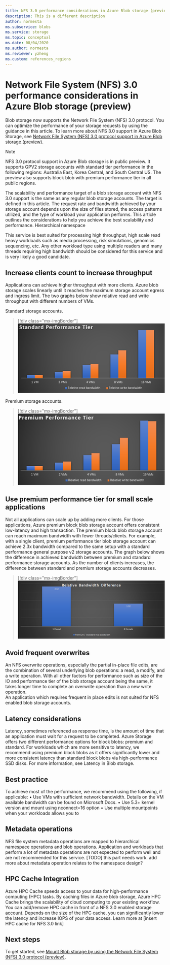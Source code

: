 ```yaml
---
title: NFS 3.0 performance considerations in Azure Blob storage (preview) | Microsoft Docs
description: This is a different description
author: normesta
ms.subservice: blobs
ms.service: storage
ms.topic: conceptual
ms.date: 08/04/2020
ms.author: normesta
ms.reviewer: yzheng
ms.custom: references_regions
---
```


# Network File System (NFS) 3.0 performance considerations in Azure Blob storage (preview)

Blob storage now supports the Network File System (NFS) 3.0 protocol. You can optimize the performance of your storage requests by using the guidance in this article. To learn more about NFS 3.0 support in Azure Blob Storage, see [Network File System (NFS) 3.0 protocol support in Azure Blob storage (preview)](network-file-system-protocol-support.md).

> [!NOTE]
> NFS 3.0 protocol support in Azure Blob storage is in public preview. It supports GPV2 storage accounts with standard tier performance in the following regions: Australia East, Korea Central, and South Central US. The preview also supports block blob with premium performance tier in all public regions.

The scalability and performance target of a blob storage account with NFS 3.0 support is the same as any regular blob storage accounts. The target is defined in this article. The request rate and bandwidth achieved by your storage account depends upon the size of files stored, the access patterns utilized, and the type of workload your application performs. This article outlines the considerations to help you achieve the best scalability and performance.
Hierarchical namespace 

This service is best suited for processing high throughput, high scale read heavy workloads such as media processing, risk simulations, genomics sequencing, etc. Any other workload type using multiple readers and many threads requiring high bandwidth should be considered for this service and is very likely a good candidate. 

## Increase clients count to increase throughput 

Applications can achieve higher throughput with more clients. Azure blob storage scales linearly until it reaches the maximum storage account egress and ingress limit. The two graphs below show relative read and write throughput with different numbers of VMs.

Standard storage accounts.

> [!div class="mx-imgBorder"]
> ![Standard performance](./media/network-file-system-protocol-support-performance/standard-performance-tier.png)

Premium storage accounts.

> [!div class="mx-imgBorder"]
> ![Standard performance](./media/network-file-system-protocol-support-performance/premium-performance-tier.png)

## Use premium performance tier for small scale applications

Not all applications can scale up by adding more clients. For those applications, Azure premium block blob storage account offers consistent low-latency and high transaction. The premium block blob storage account can reach maximum bandwidth with fewer threads/clients. For example, with a single client, premium performance tier blob storage account can achieve 2.3x bandwidth compared to the same setup with a standard performance general purpose v2 storage accounts. 
The graph below shows the difference in achieved bandwidth between premium and standard performance storage accounts. As the number of clients increases, the difference between standard and premium storage accounts decreases.  

> [!div class="mx-imgBorder"]
> ![Relative performance](./media/network-file-system-protocol-support-performance/relative-performance.png)

## Avoid frequent overwrites 

An NFS overwrite operations, especially the partial in-place file edits, are the combination of several underlying blob operations: a read, a modify, and a write operation. With all other factors for performance such as size of the IO and performance tier of the blob storage account being the same, it takes longer time to complete an overwrite operation than a new write operation.  
An application which requires frequent in place edits is not suited for NFS enabled blob storage accounts. 

## Latency considerations

Latency, sometimes referenced as response time, is the amount of time that an application must wait for a request to be completed.
Azure Storage offers two different performance options for block blobs: premium and standard.
For workloads which are more sensitive to latency, we recommend using premium block blobs as it offers significantly lower and more consistent latency than standard block blobs   via high-performance SSD disks. For more information, see Latency in Blob storage. 

## Best practice 

To achieve most of the performance, we recommend using the following, if applicable:
•	Use VMs with sufficient network bandwidth. Details on the VM available bandwidth can be found on Microsoft Docs.
•	Use 5.3+ kernel version and mount using nconnect=16 option
•	Use multiple mountpoints when your workloads allows you to

## Metadata operations
 
NFS file system metadata operations are mapped to hierarchical namespace operations and blob operations. Application and workloads that perform a lot of metadata operations are not expected to perform well and are not recommended for this service. 
[TODO] this part needs work. add more about metadata operation relates to the namespace design? 

## HPC Cache Integration 

Azure HPC Cache speeds access to your data for high-performance computing (HPC) tasks. By caching files in Azure blob storage, Azure HPC Cache brings the scalability of cloud computing to your existing workflow.
You can add/remove HPC cache in front of a NFS 3.0 enabled storage account. Depends on the size of the HPC cache, you can significantly lower the latency and increase IOPS of your data access. 
Learn more at [insert HPC cache for NFS 3.0 link]


## Next steps

To get started, see [Mount Blob storage by using the Network File System (NFS) 3.0 protocol (preview)](network-file-system-protocol-support-how-to.md).

